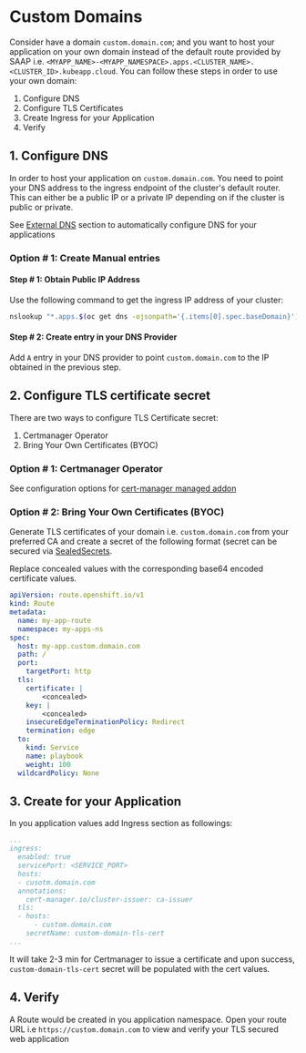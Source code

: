 # Custom Domains

Consider have a domain `custom.domain.com`; and you want to host your application on your own domain instead of the default route provided by SAAP i.e. `<MYAPP_NAME>-<MYAPP_NAMESPACE>.apps.<CLUSTER_NAME>.<CLUSTER_ID>.kubeapp.cloud`. You can follow these steps in order to use your own domain:

1. Configure DNS
1. Configure TLS Certificates
1. Create Ingress for your Application
1. Verify

## 1. Configure DNS

In order to host your application on `custom.domain.com`. You need to point your DNS address to the ingress endpoint of the cluster's default router. This can either be a public IP or a private IP depending on if the cluster is public or private.

See [External DNS](./external-dns.md) section to automatically configure DNS for your applications

### Option # 1: Create Manual entries

#### Step # 1: Obtain Public IP Address

Use the following command to get the ingress IP address of your cluster:

```sh
nslookup "*.apps.$(oc get dns -ojsonpath='{.items[0].spec.baseDomain}')" | grep Address | tail -1
```

#### Step # 2: Create entry in your DNS Provider

Add `A` entry in your DNS provider to point `custom.domain.com` to the IP obtained in the previous step.

## 2. Configure TLS certificate secret

There are two ways to configure TLS Certificate secret:

1. Certmanager Operator
1. Bring Your Own Certificates (BYOC)

### Option # 1: Certmanager Operator

See configuration options for [cert-manager managed addon](../../managed-addons/cert-manager/overview.md)

### Option # 2: Bring Your Own Certificates (BYOC)

Generate TLS certificates of your domain i.e. `custom.domain.com` from your preferred CA and create a secret of the following format (secret can be secured via [SealedSecrets](https://docs.stakater.com/secrets/sealed-secrets.html).

Replace concealed values with the corresponding base64 encoded certificate values.

```yaml
apiVersion: route.openshift.io/v1
kind: Route
metadata:
  name: my-app-route
  namespace: my-apps-ns
spec:
  host: my-app.custom.domain.com
  path: /
  port:
    targetPort: http
  tls:
    certificate: |
        <concealed>
    key: |
        <concealed>
    insecureEdgeTerminationPolicy: Redirect
    termination: edge
  to:
    kind: Service
    name: playbook
    weight: 100
  wildcardPolicy: None
```

## 3. Create for your Application

In you application values add Ingress section as followings:

```yaml
...
ingress:
  enabled: true
  servicePort: <SERVICE_PORT>
  hosts:
  - cusotm.domain.com
  annotations:
    cert-manager.io/cluster-issuer: ca-issuer
  tls:
  - hosts:
      - custom.domain.com
    secretName: custom-domain-tls-cert
...
```

It will take 2-3 min for Certmanager to issue a certificate and upon success, `custom-domain-tls-cert` secret will be populated with the cert values.

## 4. Verify

A Route would be created in you application namespace. Open your route URL i.e `https://custom.domain.com` to view and verify your TLS secured web application
